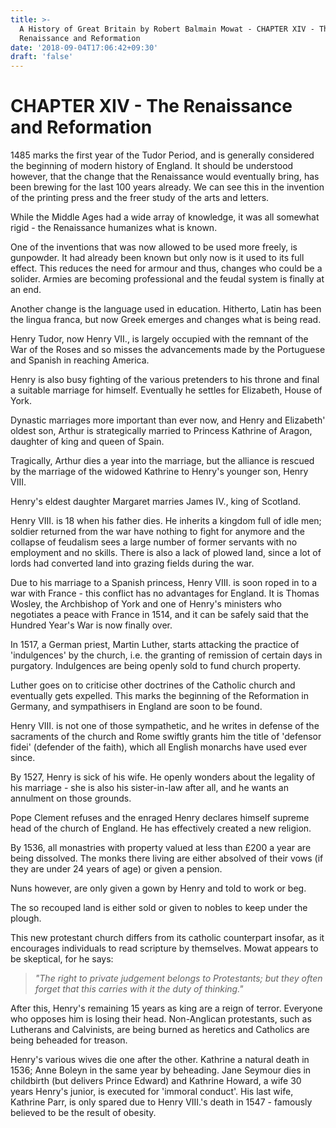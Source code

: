 ```yaml
---
title: >-
  A History of Great Britain by Robert Balmain Mowat - CHAPTER XIV - The
  Renaissance and Reformation
date: '2018-09-04T17:06:42+09:30'
draft: 'false'
---
```

# CHAPTER XIV - The Renaissance and Reformation

1485 marks the first year of the Tudor Period, and is generally considered the beginning of modern history of England. It should be understood however, that the change that the Renaissance would eventually bring, has been brewing for the last 100 years already. We can see this in the invention of the printing press and the freer study of the arts and letters.

While the Middle Ages had a wide array of knowledge, it was all somewhat rigid - the Renaissance humanizes what is known.

One of the inventions that was now allowed to be used more freely, is gunpowder. It had already been known but only now is it used to its full effect. This reduces the need for armour and thus, changes who could be a solider. Armies are becoming professional and the feudal system is finally at an end.

Another change is the language used in education. Hitherto, Latin has been the lingua franca, but now Greek emerges and changes what is being read.

Henry Tudor, now Henry VII., is largely occupied with the remnant of the War of the Roses and so misses the advancements made by the Portuguese and Spanish in reaching America.

Henry is also busy fighting of the various pretenders to his throne and final a suitable marriage for himself. Eventually he settles for Elizabeth, House of York.

Dynastic marriages more important than ever now, and Henry and Elizabeth' oldest son, Arthur is strategically married to Princess Kathrine of Aragon, daughter of king and queen of Spain.

Tragically, Arthur dies a year into the marriage, but the alliance is rescued by the marriage of the widowed Kathrine to Henry's younger son, Henry VIII.

Henry's eldest daughter Margaret marries James IV., king of Scotland.

Henry VIII. is 18 when his father dies. He inherits a kingdom full of idle men; soldier returned from the war have nothing to fight for anymore and the collapse of feudalism sees a large number of former servants with no employment and no skills. There is also a lack of plowed land, since a lot of lords had converted land into grazing fields during the war.

Due to his marriage to a Spanish princess, Henry VIII. is soon roped in to a war with France - this conflict has no advantages for England. It is Thomas Wosley, the Archbishop of York and one of Henry's ministers who negotiates a peace with France in 1514, and it can be safely said that the Hundred Year's War is now finally over.

In 1517, a German priest, Martin Luther, starts attacking the practice of 'indulgences' by the church, i.e. the granting of remission of certain days in purgatory. Indulgences are being openly sold to fund church property.

Luther goes on to criticise other doctrines of the Catholic church and eventually gets expelled. This marks the beginning of the Reformation in Germany, and sympathisers in England are soon to be found.

Henry VIII. is not one of those sympathetic, and he writes in defense of the sacraments of the church and Rome swiftly grants him the title of 'defensor fidei' (defender of the faith), which all English monarchs have used ever since.

By 1527, Henry is sick of his wife. He openly wonders about the legality of his marriage - she is also his sister-in-law after all, and he wants an annulment on those grounds.

Pope Clement refuses and the enraged Henry declares himself supreme head of the church of England. He has effectively created a new religion.

By 1536, all monastries with property valued at less than £200 a year are being dissolved. The monks there living are either absolved of their vows (if they are under 24 years of age) or given a pension.

Nuns however, are only given a gown by Henry and told to work or beg.

The so recouped land is either sold or given to nobles to keep under the plough.

This new protestant church differs from its catholic counterpart insofar, as it encourages individuals to read scripture by themselves. Mowat appears to be skeptical, for he says:

> _"The right to private judgement belongs to Protestants; but they often forget that this carries with it the duty of thinking."_

After this, Henry's remaining 15 years as king are a reign of terror. Everyone who opposes him is losing their head. Non-Anglican protestants, such as Lutherans and Calvinists, are being burned as heretics and Catholics are being beheaded for treason.

Henry's various wives die one after the other. Kathrine a natural death in 1536; Anne Boleyn in the same year by beheading. Jane Seymour dies in childbirth (but delivers Prince Edward) and Kathrine Howard, a wife 30 years Henry's junior, is executed for 'immoral conduct'. His last wife, Kathrine Parr, is only spared due to Henry VIII.'s death in 1547 - famously believed to be the result of obesity.
